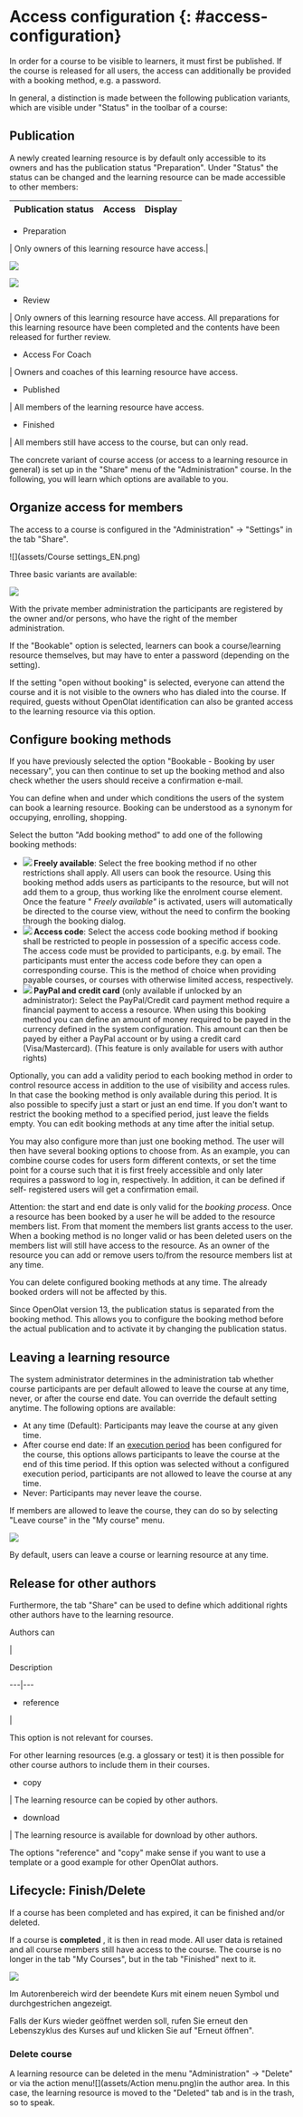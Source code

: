 # Access configuration {: #access-configuration}

In order for a course to be visible to learners, it must first be published.
If the course is released for all users, the access can additionally be
provided with a booking method, e.g. a password.

In general, a distinction is made between the following publication variants,
which are visible under "Status" in the toolbar of a course:

## Publication

A newly created learning resource is by default only accessible to its owners
and has the publication status "Preparation". Under "Status" the status can be
changed and the learning resource can be made accessible to other members:

Publication status| Access| Display  
---|---|---  
  
  * Preparation

| Only owners of this learning resource have access.|

![](assets/Puplikationsstatus1_EN-2.png)

  

  

![](assets/Publikationsstatus02_EN.png)  
  
  * Review

| Only owners of this learning resource have access. All preparations for this
learning resource have been completed and the contents have been released for
further review.  
  
  * Access For Coach

| Owners and coaches of this learning resource have access.  
  
  * Published

| All members of the learning resource have access.  
  
  * Finished

| All members still have access to the course, but can only read.  
  
The concrete variant of course access (or access to a learning resource in
general) is set up in the "Share" menu of the "Administration" course. In the
following, you will learn which options are available to you.

## Organize access for members

The access to a course is configured in the "Administration" → "Settings" in
the tab "Share".

![](assets/Course settings_EN.png)

Three basic variants are available:

![](assets/Freigabe_Benutzer_EN.png)

With the private member administration the participants are registered by the
owner and/or persons, who have the right of the member administration.

If the "Bookable" option is selected, learners can book a course/learning
resource themselves, but may have to enter a password (depending on the
setting).

If the setting "open without booking" is selected, everyone can attend the
course and it is not visible to the owners who has dialed into the course. If
required, guests without OpenOlat identification can also be granted access to
the learning resource via this option.

## Configure booking methods

If you have previously selected the option "Bookable - Booking by user
necessary", you can then continue to set up the booking method and also check
whether the users should receive a confirmation e-mail.

You can define when and under which conditions the users of the system can
book a learning resource. Booking can be understood as a synonym for
occupying, enrolling, shopping.

Select the button "Add booking method" to add one of the following booking
methods:

  *  **![](assets/gift.png)  Freely available**: Select the free booking method if no other restrictions shall apply. All users can book the resource. Using this booking method adds users as participants to the resource, but will not add them to a group, thus working like the enrolment course element. Once the feature " _Freely available"_  is activated, users will automatically be directed to the course view, without the need to confirm the booking through the booking dialog.
  *  **![](assets/key.png)  Access code**: Select the access code booking method if booking shall be restricted to people in possession of a specific access code. The access code must be provided to participants, e.g. by email. The participants must enter the access code before they can open a corresponding course. This is the method of choice when providing payable courses, or courses with otherwise limited access, respectively.
  *  **![](assets/cc-paypal.png)  PayPal and credit card** (only available if unlocked by an administrator): Select the PayPal/Credit card payment method require a financial payment to access a resource. When using this booking method you can define an amount of money required to be payed in the currency defined in the system configuration. This amount can then be payed by either a PayPal account or by using a credit card (Visa/Mastercard). (This feature is only available for users with author rights)

Optionally, you can add a validity period to each booking method in order to
control resource access in addition to the use of visibility and access rules.
In that case the booking method is only available during this period. It is
also possible to specify just a start or just an end time. If you don't want
to restrict the booking method to a specified period, just leave the fields
empty. You can edit booking methods at any time after the initial setup.

You may also configure more than just one booking method. The user will then
have several booking options to choose from. As an example, you can combine
course codes for users form different contexts, or set the time point for a
course such that it is first freely accessible and only later requires a
password to log in, respectively. In addition, it can be defined if self-
registered users will get a confirmation email.

Attention: the start and end date is only valid for the  _booking process_.
Once a resource has been booked by a user he will be added to the resource
members list. From that moment the members list grants access to the user.
When a booking method is no longer valid or has been deleted users on the
members list will still have access to the resource. As an owner of the
resource you can add or remove users to/from the resource members list at any
time.

You can delete configured booking methods at any time. The already booked
orders will not be affected by this.

Since OpenOlat version 13, the publication status is separated from the
booking method. This allows you to configure the booking method before the
actual publication and to activate it by changing the publication status.

## Leaving a learning resource

The system administrator determines in the administration tab whether course
participants are per default allowed to leave the course at any time, never,
or after the course end date. You can override the default setting anytime.
The following options are available:

  * At any time (Default): Participants may leave the course at any given time.
  * After course end date: If an [execution period](https://confluence.openolat.org/display/OO130EN/Access+configuration#Accessconfiguration-d14e1774) has been configured for the course, this options allows participants to leave the course at the end of this time period. If this option was selected without a configured execution period, participants are not allowed to leave the course at any time.
  * Never: Participants may never leave the course.

If members are allowed to leave the course, they can do so by selecting "Leave
course" in the "My course" menu.

![](assets/Leave_course_EN.png)

By default, users can leave a course or learning resource at any time.

## Release for other authors

Furthermore, the tab "Share" can be used to define which additional rights
other authors have to the learning resource.

Authors can

|

Description  
  
---|---  
  
  * reference

|

This option is not relevant for courses.

For other learning resources (e.g. a glossary or test) it is then possible for
other course authors to include them in their courses.  
  
  * copy

| The learning resource can be copied by other authors.  
  
  * download

| The learning resource is available for download by other authors.  
  
The options "reference" and "copy" make sense if you want to use a template or
a good example for other OpenOlat authors.

## Lifecycle: Finish/Delete

If a course has been completed and has expired, it can be finished and/or
deleted.

If a course is  **completed** , it is then in read mode. All user data is
retained and all course members still have access to the course. The course is
no longer in the tab "My Courses", but in the tab "Finished" next to it.

![](assets/lifecycle_finished.png)  

Im Autorenbereich wird der beendete Kurs mit einem neuen Symbol und
durchgestrichen angezeigt.

Falls der Kurs wieder geöffnet werden soll, rufen Sie erneut den Lebenszyklus
des Kurses auf und klicken Sie auf "Erneut öffnen".

### Delete course

A learning resource can be deleted in the menu "Administration" → "Delete" or
via the action
menu![](assets/Action menu.png)in
the author area. In this case, the learning resource is moved to the "Deleted"
tab and is in the trash, so to speak.

  

